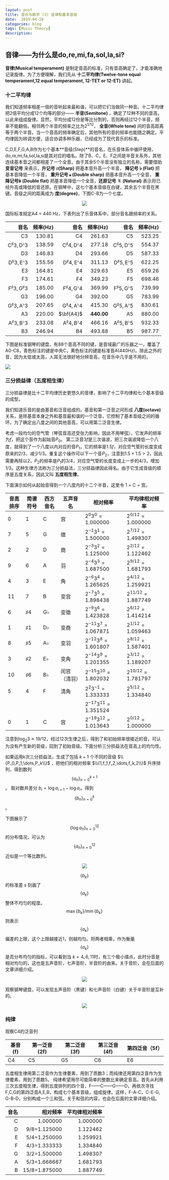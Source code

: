 ```yaml
---
layout: post
title: 音乐与数学 (3) 音律和基本音级
date:  2019-04-28
categories: blog
tags: [Music Theory]
description: 
---
```


## 音律——为什么是do,re,mi,fa,sol,la,si?
**音律(Musical temperament)** 是制定音高的标准，只有音高确定了，才能准确地记录旋律。为了方便理解，我们先从 **十二平均律(Twelve-tone equal temperament,12 equal temperament, 12-TET or 12-ET)** 讲起。

### 十二平均律
我们知道频率相差一倍的音听起来最和谐，可以把它们当做同一种音。十二平均律把2倍平均分成12个均等的部分—— **半音(Semitone)** ，确定了12种不同的音高，以此来组成旋律。显然，平均分成12份是等比分割的，否则再经过12个半音，频率不能翻倍。相邻两个半音的频率之比为$2^{1/12}$， **全音(Whole tone)** 间的音高距离等于两个半音。当一个音高的频率确定后，其他所有的音的频率也能随之确定。平均律因为转调方便，适合协调多种乐器，已经成为了现代音乐的标准。

C,D,E,F,G,A,B作为七个基本**音级(Step)**的音名，在乐音体系中循环使用，do,re,mi,fa,sol,la,si是其对应的唱名。除了B、C，E、F之间是半音关系外，其他连续基本音之间都相差了一个全音。由于其余5个半音没有独立的名称，需要借助 **变音记号** 来表示，**升记号 ♯(Sharp)** 把基本音升高一个半音， **降记号♭(Flat)** 把基本音降低一个半音， **重升记号 &#119082; (Double sharp)** 把基本音升高一个全音， **重降记号𝄫 (Double flat)** 把基本音降低一个全音，**还原记号 ♮ (Natural)** 表示将已经升高或降低的音还原。在钢琴中，这七个基本音级在白键，其余五个半音在黑键。音级之间的距离成为 **度(degree)**，下图C-B为一个七度。

<div align="center"><img src="https://raw.githubusercontent.com/SimonFang1/SimonFang1.github.io/master/img/music_theory/piano_keyboard_one_octave.png"></div>


国际标准规定A4 = 440 Hz，下表列出了乐音体系中，部分音名跟频率的关系。

|音名|频率(Hz)|音名|频率(Hz)|音名|频率(Hz)|
|---:|--:|---:|--:|---:|--:|
|$\text{C}3$|130.81|$\text{C}4$|261.63|$\text{C}5$|523.25|
|$\text{C}^{♯}3,{\text{D}}^{♭}3$ |138.59|$\text{C}^{♯}4,\text{D}^{♭}4$ |277.18|$\text{C}^{♯}5,\text{D}^{♭}5$ |554.37|
|$\text{D}3$|146.83|$\text{D}4$|293.66|$\text{D}5$|587.33|
|$\text{D}^{♯}3,\text{E}^{♭}3$ |155.56|${\text{D}}^{♯}4,\text{E}^{♭}4$ |311.13|$\text{D}^{♯}5,\text{E}^{♭}5$ |622.25|
|$\text{E}3$|164.81|$\text{E}4$|329.63|$\text{E}5$|659.26|
|$\text{F}3$|174.61|$\text{F}4$|349.23|$\text{F}5$|698.46|
|$\text{F}^{♯}3,\text{G}^{♯}3$ |185.00|$\text{F}^{♯}4,\text{G}^{♭}4$ |369.99|$\text{F}^{♯}5,\text{G}^{♭}5$ |739.99|
|$\text{G}3$|196.00|$\text{G}4$|392.00|$\text{G}5$|783.99|
|$\text{G}^{♯}3,\text{A}^{♭}3$ |207.65|$\text{G}^{♯}4,\text{A}^{♭}4$ |415.30|$\text{G}^{♯}5,\text{A}^{♭}5$ |830.61|
|$\text{A}3$|220.00|$\bf{A4}$|**440.00**|$\text{A}5$|880.00|
|$\text{A}^{♯}3,\text{B}^{♭}3$ |233.08|$\text{A}^{♯}4,\text{B}^{♭}4$ |466.16|$\text{A}^{♯}5,\text{B}^{♭}5$ |932.33|
|$\text{B}3$|246.94|$\text{B}4$|493.88|$\text{B}5$|987.77|


下图是标准钢琴的键盘，有88个音高不同的键，是音域最广的乐器之一，覆盖了A0-C8，青色标注的键是中央C，黄色标注的键是标准音A(440Hz)。除此之外的音，因为太低或太高，人耳无法很好地分辨音高，在音乐中几乎是不用的。

[![](https://raw.githubusercontent.com/SimonFang1/SimonFang1.github.io/master/img/music_theory/piano_frequencies.png)](https://raw.githubusercontent.com/SimonFang1/SimonFang1.github.io/master/img/music_theory/piano_frequencies.svg)


### 三分损益律（五度相生律）

三分损益律是比十二平均律历史更悠久的音律，影响了十二平均律和七个基本音级的成型。

我们知道乐音的是由基音和泛音组成的。基音和第一泛音之间形成 **八度(octave)** 关系，是除基音本身之外和基音最和谐的一个泛音，它控制了基本音级之间的循环。为了确定出八度之间的其他音高，可以用第二泛音生律。

考虑一段均匀的空气管（琴弦音高还受张力影响，因此不用琴弦），它发声的频率为$f$，把这个音作为起始音$P_0$。 第二泛音$3f$是三次谐波，把三次谐波降低一个八度，就得到了一个八度以内对应的音$P_1$，它的频率是$1.5f$，对应空气管的长度变成原来的$2/3$，减少$1/3$。重复这个操作可以下一个音$P_2$，注意到$1.5\times 1.5>2$，因此需要再除以2，$P_2$的频率是$P_1$的$3/4$，对应空气管的长度变成上一步的$4/3$，增加$1/3$。这种生律方法称为三分损益法，三分损益律因此得名。由于它生成音级的顺序是五度关系，因此又叫 **五度相生律**。

下面演示如何从起始音得到一个八度内的十二个半音，这里令 1 = C = 宫。

|音高排序|简谱符号|西方音名|五声音名|相对频率|平均律相对频率|
|-------|-------|-------|-------|-------|------------|
| 0 | 1 | C | 宫 | $2^0 3^0=1.000000$   | $2^{0/12}=1.000000$|
| 7 | 5 | G | 徵 | $2^{-1}3^1=1.500000$ | $2^{7/12}=1.498307$|
| 2 | 2 | D | 商 | $2^{-3}3^2=1.125000$ | $2^{2/12}=1.122462$|
| 9 | 6 | A | 羽 | $2^{-4}3^3=1.687500$ | $2^{9/12}=1.681793$|
| 4 | 3 | E | 角 | $2^{-6}3^4=1.265625$ | $2^{4/12}=1.259921$|
|11 | 7 | B | 变宫 | $2^{-7}3^5=1.898438$ | $2^{11/12}=1.887749$|
|6 | ♯4 | G♭ | 变徵 | $2^{-9}3^6=1.423828$ | $2^{6/12}=1.414214$|
|1 | ♯1 | D♭ | 变商 | $2^{-11}3^7=1.067871$ | $2^{1/12}=1.059463$|
|8 | ♯5 | A♭ | 变羽 | $2^{-12}3^8=1.601807$ | $2^{8/12}=1.587401$|
|3 | ♯2 | E♭ | 变角 | $2^{-14}3^9=1.201355$ | $2^{3/12}=1.189207$|
|10 | ♯6 | B♭ | 闰宫（清羽） | $2^{-15}3^{10}=1.802032$ | $2^{10/12}=1.781797$|
|5 | 4 | F | 清角 | $2^{2}3^{-1}=1.333333$ | $2^{5/12}=1.334840$|
| | | | | $2^{-17}3^{11}=1.351524$ | |
|0|1 | C | 宫 | $2^{-19}3^{12}=1.013643$| $2^{0/12}=1.000000$|


注意到$\log_2 3\approx19/12$，经过12次生律之后，得到了和初始频率很接近的音，可认为没有产生新的音级，回到了初始音级。下面分析三分损益法在音高上的均匀性。

如果运用k次三分损益法，生成了包括 $k+1$ 个不同的音级 $\\{P_0,P_1,\dots,P_k\\}$ ，把他们的相对频率 $\\{1,f_1,f_2,\dots,f_k,2\\}$ 升序排列，得到数列 $$\{a_n\}_{n=0}^{k+1}$$ 。 取对数并差分 $b_i = \log a_{i+1}- \log a_i$，得到$$\{b_n\}_{n=0}^k$$ 。

下图展示了 $$\{\log a_n\}_{n=0}^{12}$$ 的分布情况，可认为 $$\{a_n\}_{n=0}^{12}$$ 近似是一个等比数列。

<div align="center"><a href="https://raw.githubusercontent.com/SimonFang1/SimonFang1.github.io/master/img/music_theory/log_an.svg"><img src="https://raw.githubusercontent.com/SimonFang1/SimonFang1.github.io/master/img/music_theory/log_an.png"></a></div>

$$\{ b_k\}$$ 的标准差 $s$ 刻画了$$\{ a_k\}$$整体不均匀的程度。$$\max\{ b_k\}/\min\{ b_k\}$$ 则表示$$\{ a_k\}$$偏差的上限，这个上限越接近1，则越均匀。将两者相乘，作为衡量$$\{ a_k\}$$是否分布均匀的指标，可以看到当 $k=4,6,11$时，有三个极小值点，此时分音是相对均匀的，这也是五声音阶，七声音阶，半音阶的由来。关于音阶，会在后面的文章详细介绍。

<div align="center"><a href="https://raw.githubusercontent.com/SimonFang1/SimonFang1.github.io/master/img/music_theory/ratiostd.svg"><img src="https://raw.githubusercontent.com/SimonFang1/SimonFang1.github.io/master/img/music_theory/ratiostd.png"></a></div>

观察钢琴键盘，可以发现五声音阶（黑键）和七声音阶（白键）关于半音阶是互补的。

<div align="center"><img src="https://raw.githubusercontent.com/SimonFang1/SimonFang1.github.io/master/img/music_theory/complement_in_one_octave.png"></div>

### 纯律

观察C4的泛音列

|基音(f)|第一泛音(2f)|第二泛音(3f)|第三泛音(4f)|第四泛音（5f）|
|-|-|-|-|-|
|C4|C5|G5|C6|E6

五度相生律用第二泛音作为生律要素，用到了质数3；而纯律还用第四泛音作为生律要素，用到了质数5。
纯律希望用尽可能简单的整数比来确定音高。首先从利用三次五度相生律，得到五度排列的四个音，F——C——G——D，再依次寻找F,C,G的第四泛音A,E,B，构成七个基本音级，组成旋律。这样，F-A-C，C-E-G, G-B-D，分别构成一个三和弦。关于和弦的内容，也会在后面的文章详细介绍。

|音名|相对频率|平均律相对频率|
|-:|-:|-:|
|C|1.000000|1.000000|
|D|9/8=1.125000|1.122462|
|E|5/4=1.250000|1.259921|
|F|4/3=1.333333|1.334840|
|G|3/2=1.500000|1.498307|
|A|5/3=1.666667|1.681793|
|B|15/8=1.875000|1.887749|
